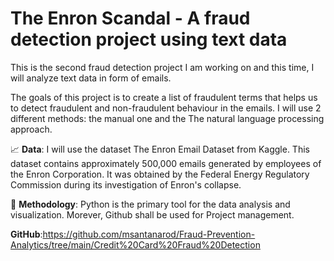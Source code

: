 # The Enron Scandal - A fraud detection project using text data

This is the second fraud detection project I am working on and this time, I will analyze text data in form of emails.

The goals of this project is to create a list of fraudulent terms that helps us to detect fraudulent and non-fraudulent behaviour in the emails. I will use 2 different methods: the manual one and the The natural language processing approach.

📈 **Data**: I will use the dataset The Enron Email Dataset from Kaggle.
This dataset contains approximately 500,000 emails generated by employees of the Enron Corporation. It was obtained by the Federal Energy Regulatory Commission during its investigation of Enron's collapse. 

🔬 **Methodology**: Python is the primary tool for the data analysis and visualization. Morever, Github shall be used for Project management.

**GitHub**:https://github.com/msantanarod/Fraud-Prevention-Analytics/tree/main/Credit%20Card%20Fraud%20Detection

